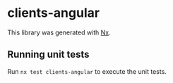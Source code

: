 # clients-angular

This library was generated with [Nx](https://nx.dev).

## Running unit tests

Run `nx test clients-angular` to execute the unit tests.
